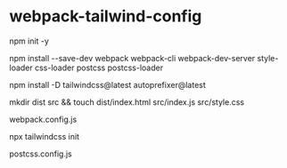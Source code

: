 # webpack-tailwind-config

npm init -y

npm install --save-dev webpack webpack-cli webpack-dev-server style-loader css-loader postcss postcss-loader

npm install -D tailwindcss@latest autoprefixer@latest

mkdir dist src && touch dist/index.html src/index.js src/style.css

webpack.config.js

npx tailwindcss init

postcss.config.js
